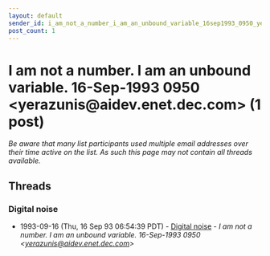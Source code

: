 ```yaml
---
layout: default
sender_id: i_am_not_a_number_i_am_an_unbound_variable_16sep1993_0950_yerazunis_at_aidev_enet_dec_com_
post_count: 1
---
```


# I am not a number. I am an unbound variable.  16-Sep-1993 0950 <yerazunis<span>@</span>aidev.enet.dec.com> (1 post)

_Be aware that many list participants used multiple email addresses over their time active on the list. As such this page may not contain all threads available._

## Threads

### Digital noise
+ 1993-09-16 (Thu, 16 Sep 93 06:54:39 PDT) - [Digital noise](/archive/1993/09/666f80fa856e03468bd56a5de254afc14e4fc6825a393d68687048961e9c64ae) - _I am not a number. I am an unbound variable.  16-Sep-1993 0950 \<yerazunis@aidev.enet.dec.com\>_

